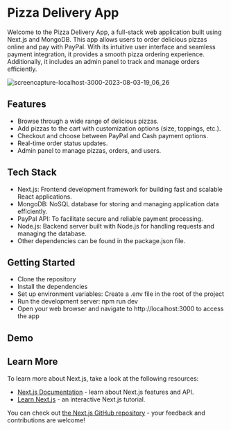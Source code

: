 # Pizza Delivery App
Welcome to the Pizza Delivery App, a full-stack web application built using Next.js and MongoDB. This app allows users to order delicious pizzas online and pay with PayPal. With its intuitive user interface and seamless payment integration, it provides a smooth pizza ordering experience. Additionally, it includes an admin panel to track and manage orders efficiently.

![screencapture-localhost-3000-2023-08-03-19_06_26](https://github.com/alexamankwah2/pizza-order/assets/128336742/2c5807c7-afcb-417b-858c-df67aa5b2dff)

## Features
- Browse through a wide range of delicious pizzas.
- Add pizzas to the cart with customization options (size, toppings, etc.).
- Checkout and choose between PayPal and Cash payment options.
- Real-time order status updates.
- Admin panel to manage pizzas, orders, and users.

## Tech Stack
- Next.js: Frontend development framework for building fast and scalable React applications.
- MongoDB: NoSQL database for storing and managing application data efficiently.
- PayPal API: To facilitate secure and reliable payment processing.
- Node.js: Backend server built with Node.js for handling requests and managing the database.
- Other dependencies can be found in the package.json file.

## Getting Started
- Clone the repository
- Install the dependencies
- Set up environment variables: Create a .env file in the root of the project
- Run the development server: npm run dev
- Open your web browser and navigate to http://localhost:3000 to access the app

## Demo 





## Learn More

To learn more about Next.js, take a look at the following resources:

- [Next.js Documentation](https://nextjs.org/docs) - learn about Next.js features and API.
- [Learn Next.js](https://nextjs.org/learn) - an interactive Next.js tutorial.

You can check out [the Next.js GitHub repository](https://github.com/vercel/next.js/) - your feedback and contributions are welcome!

